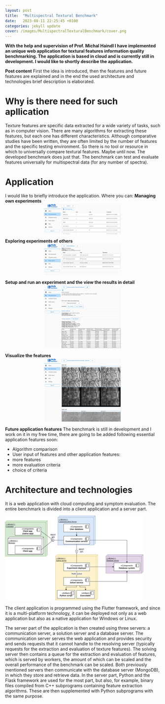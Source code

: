 ```yaml
---
layout: post
title:  "Multispectral Textural Benchmark"
date:   2023-08-11 22:25:45 +0100
categories: jekyll update
cover: /images/MultispectralTexturalBenchmark/cover.png
---
```

<style>
 .center {
  display: block;
  margin-left: auto;
  margin-right: auto;
  width: 50%;
}
</style>

**With the help and supervision of Prof. Michal Haindl I have implemented an unique web application for textural features information quality benchmarking. The application is based in cloud and is currently still in development. I would like to shortly describe the application.**  

**Post content**
First the idea is introduced, then the features and future features are explained and in the end the used architecture and technologies brief description is elaborated.  

# Why is there need for such apllication

Texture features are specific data extracted for a wide variety of tasks, such as in computer vision. There are many algorithms for extracting these features, but each one has different characteristics. Although comparative studies have been written, they are often limited by the number of features and the specific testing environment. So there is no tool or resource in which to universally compare textural features. Maybe until now. The developed benchmark does just that. The benchmark can test and evaluate features universally for multispectral data (for any number of spectra).

# Application

I would like to briefly introduce the application. Where you can:
**Managing own experiments**
<img src="/images/MultispectralTexturalBenchmark/my-experiments.png" width="60%" class="center">

**Exploring experiments of others**
<img src="/images/MultispectralTexturalBenchmark/public-experiments.png" width="60%" class="center">

**Setup and run an experiment and the view the results in detail**
<img src="/images/MultispectralTexturalBenchmark/experiment.png" width="60%" class="center">

**Visualize the features**
<img src="/images/MultispectralTexturalBenchmark/experiment-visualization.png" width="60%" class="center">

**Future application features**
The benchmark is still in development and I work on it in my free time, there are going to be added following essential application features soon:
- Algorithm comparison
- User input of features
and other application features:
- more features
- more evaluation criteria
- choice of criteria

# Architecture and technologies

It is a web application with cloud computing and symptom evaluation. The entire benchmark is divided into a client application and a server part.

<img src="/images/MultispectralTexturalBenchmark/MUTE-system-architecture.drawio.png" width="89%">

The client application is programmed using the Flutter framework, and since it is a multi-platform technology, it can be deployed not only as a web application but also as a native application for Windows or Linux.

The server part of the application is then created using three servers: a communication server, a solution server and a database server. The communication server serves the web application and provides security and sends requests that it cannot handle to the resolving server (typically requests for the extraction and evaluation of texture features). The solving server then contains a queue for the extraction and evaluation of features, which is served by workers, the amount of which can be scaled and the overall performance of the benchmark can be scaled. Both previously mentioned servers then communicate with the database server (MongoDB), in which they store and retrieve data. In the server part, Python and the Flask framework are used for the most part, but also, for example, binary files compiled from C++ subprograms containing feature extraction algorithms. These are then supplemented with Python subprograms with the same purpose.